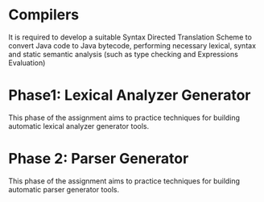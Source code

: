 # Compilers
It is required to develop a suitable Syntax Directed Translation Scheme to convert Java code
to Java bytecode, performing necessary lexical, syntax and static semantic analysis (such as
type checking and Expressions Evaluation)

# Phase1: Lexical Analyzer Generator
This phase of the assignment aims to practice techniques for building automatic
lexical analyzer generator tools.
# Phase 2: Parser Generator
This phase of the assignment aims to practice techniques for building automatic parser
generator tools.
